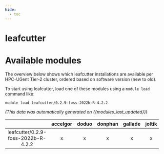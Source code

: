 ```yaml
---
hide:
  - toc
---
```


leafcutter
==========

# Available modules


The overview below shows which leafcutter installations are available per HPC-UGent Tier-2 cluster, ordered based on software version (new to old).

To start using leafcutter, load one of these modules using a `module load` command like:

```shell
module load leafcutter/0.2.9-foss-2022b-R-4.2.2
```

*(This data was automatically generated on {{modules_last_updated}})*  

| |accelgor|doduo|donphan|gallade|joltik|shinx|skitty|
| :---: | :---: | :---: | :---: | :---: | :---: | :---: | :---: |
|leafcutter/0.2.9-foss-2022b-R-4.2.2|x|x|x|x|x|x|x|
